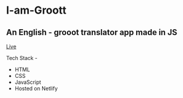 # I-am-Groott

## An English - grooot translator app made in JS

[Live](https://dcs-groot.netlify.app/)

Tech Stack -

- HTML
- CSS
- JavaScript
- Hosted on Netlify